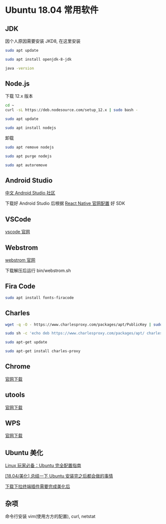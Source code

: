 # Ubuntu 18.04 常用软件

## JDK

因个人原因需要安装 JKD8, 在这里安装

```bash
sudo apt update

sudo apt install openjdk-8-jdk

java -version
```

## Node.js

下载 12.x 版本

```bash
cd ~
curl -sL https://deb.nodesource.com/setup_12.x | sudo bash -

sudo apt update

sudo apt install nodejs
```

卸载

```bash
sudo apt remove nodejs

sudo apt purge nodejs

sudo apt autoremove
```

## Android Studio

[中文 Android Studio 社区](http://www.android-studio.org/)

下载好 Android Studio 后根据 [React Native 官网配置](https://reactnative.cn/docs/environment-setup) 好 SDK

## VSCode

[vscode 官网](https://code.visualstudio.com/)

## Webstrom

[webstrom 官网](https://www.jetbrains.com/webstorm/)

下载解压后运行 bin/webstrom.sh

## Fira Code

```bash
sudo apt install fonts-firacode
```

## Charles

```bash
wget -q -O - https://www.charlesproxy.com/packages/apt/PublicKey | sudo apt-key add

sudo sh -c 'echo deb https://www.charlesproxy.com/packages/apt/ charles-proxy main > /etc/apt/sources.list.d/charles.list'

sudo apt-get update

sudo apt-get install charles-proxy
```

## Chrome

[官网下载](https://www.google.com/intl/en_hk/chrome/)

## utools

[官网下载](https://u.tools/)

## WPS

[官网下载](https://linux.wps.com/)

## Ubuntu 美化

[Linux 玩家必备：Ubuntu 完全配置指南](https://zhuanlan.zhihu.com/p/56253982)

[[18.04/美化] 总结一下 Ubuntu 安装完之后都会做的事情](https://zhuanlan.zhihu.com/p/36200924)

[下载下拉终端插件需要完成美化后](https://ywnz.com/linuxjc/5735.html)

## 杂项

命令行安装 vim(使用方方的配置), curl, netstat
